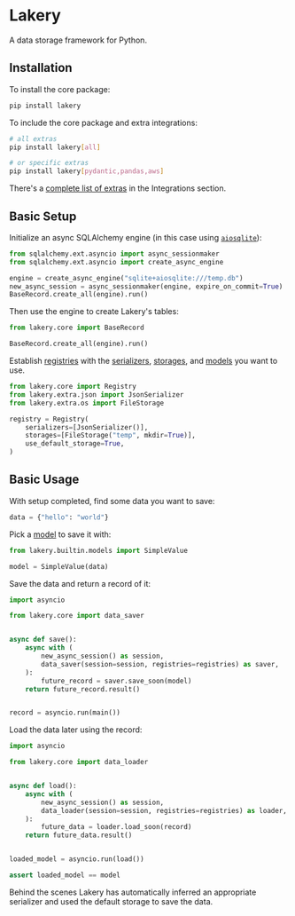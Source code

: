 # Lakery

A data storage framework for Python.

## Installation

To install the core package:

```bash
pip install lakery
```

To include the core package and extra integrations:

```bash
# all extras
pip install lakery[all]

# or specific extras
pip install lakery[pydantic,pandas,aws]
```

There's a [complete list of extras](./integrations/index.md) in the Integrations
section.

## Basic Setup

Initialize an async SQLAlchemy engine (in this case using
[`aiosqlite`](https://pypi.org/project/aiosqlite/)):

```python
from sqlalchemy.ext.asyncio import async_sessionmaker
from sqlalchemy.ext.asyncio import create_async_engine

engine = create_async_engine("sqlite+aiosqlite:///temp.db")
new_async_session = async_sessionmaker(engine, expire_on_commit=True)
BaseRecord.create_all(engine).run()
```

Then use the engine to create Lakery's tables:

```python
from lakery.core import BaseRecord

BaseRecord.create_all(engine).run()
```

Establish [registries](./concepts/registries.md) with the
[serializers](./concepts/serializers.md), [storages](./concepts/storages.md), and
[models](./concepts/models.md) you want to use.

```python
from lakery.core import Registry
from lakery.extra.json import JsonSerializer
from lakery.extra.os import FileStorage

registry = Registry(
    serializers=[JsonSerializer()],
    storages=[FileStorage("temp", mkdir=True)],
    use_default_storage=True,
)
```

## Basic Usage

With setup completed, find some data you want to save:

```python
data = {"hello": "world"}
```

Pick a [model](./concepts/models.md) to save it with:

```python
from lakery.builtin.models import SimpleValue

model = SimpleValue(data)
```

Save the data and return a record of it:

```python
import asyncio

from lakery.core import data_saver


async def save():
    async with (
        new_async_session() as session,
        data_saver(session=session, registries=registries) as saver,
    ):
        future_record = saver.save_soon(model)
    return future_record.result()


record = asyncio.run(main())
```

Load the data later using the record:

```python
import asyncio

from lakery.core import data_loader


async def load():
    async with (
        new_async_session() as session,
        data_loader(session=session, registries=registries) as loader,
    ):
        future_data = loader.load_soon(record)
    return future_data.result()


loaded_model = asyncio.run(load())

assert loaded_model == model
```

Behind the scenes Lakery has automatically inferred an appropriate serializer and used
the default storage to save the data.
